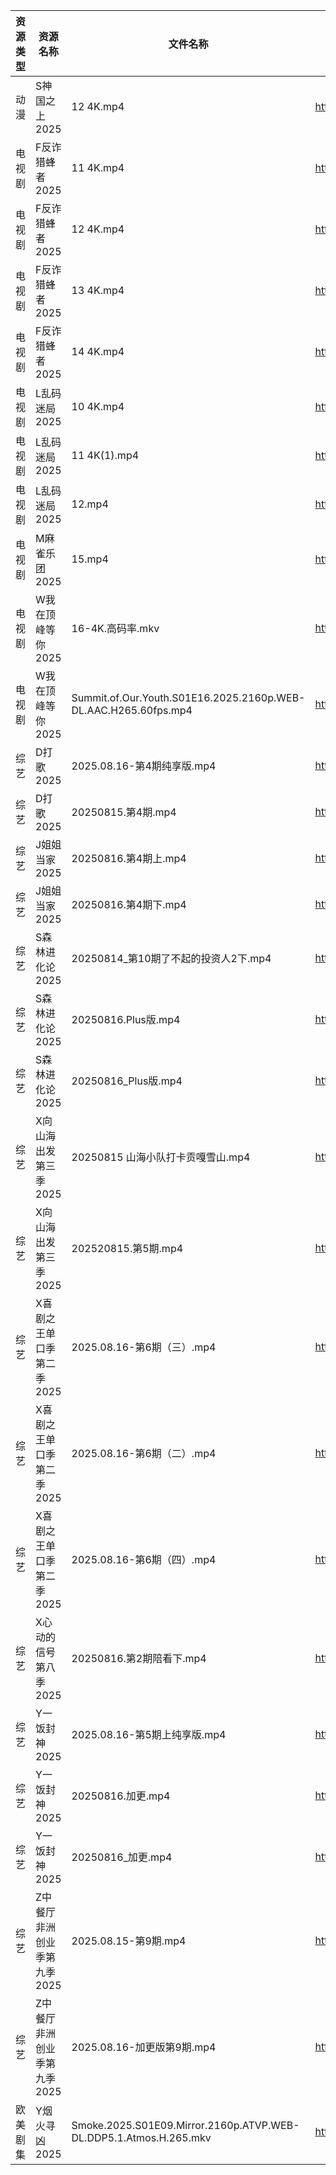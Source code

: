 | 资源类型 | 资源名称             | 文件名称                                                              | 分享链接                                 | 更新时间                |
| ---- | ---------------- | ----------------------------------------------------------------- | ------------------------------------ | ------------------- |
| 动漫   | S神国之上2025        | 12 4K.mp4                                                         | https://pan.quark.cn/s/f12d59367da4  | 2025-08-16 16:32:26 |
| 电视剧  | F反诈猎蜂者2025       | 11 4K.mp4                                                         | https://www.alipan.com/s/y2n2PsHN76n | 2025-08-16 10:00:58 |
| 电视剧  | F反诈猎蜂者2025       | 12 4K.mp4                                                         | https://www.alipan.com/s/y2n2PsHN76n | 2025-08-16 10:00:56 |
| 电视剧  | F反诈猎蜂者2025       | 13 4K.mp4                                                         | https://www.alipan.com/s/y2n2PsHN76n | 2025-08-16 18:00:50 |
| 电视剧  | F反诈猎蜂者2025       | 14 4K.mp4                                                         | https://www.alipan.com/s/y2n2PsHN76n | 2025-08-16 18:00:50 |
| 电视剧  | L乱码迷局2025        | 10 4K.mp4                                                         | https://www.alipan.com/s/CJ4yqcSAku1 | 2025-08-16 10:01:18 |
| 电视剧  | L乱码迷局2025        | 11 4K(1).mp4                                                      | https://www.alipan.com/s/CJ4yqcSAku1 | 2025-08-16 10:01:18 |
| 电视剧  | L乱码迷局2025        | 12.mp4                                                            | https://www.alipan.com/s/CJ4yqcSAku1 | 2025-08-16 18:01:09 |
| 电视剧  | M麻雀乐团2025        | 15.mp4                                                            | https://pan.quark.cn/s/6f7fe24c7e8f  | 2025-08-16 01:26:56 |
| 电视剧  | W我在顶峰等你2025      | 16-4K.高码率.mkv                                                     | https://pan.quark.cn/s/cb17e03fd6d6  | 2025-08-16 16:34:17 |
| 电视剧  | W我在顶峰等你2025      | Summit.of.Our.Youth.S01E16.2025.2160p.WEB-DL.AAC.H265.60fps.mp4   | https://pan.quark.cn/s/cb17e03fd6d6  | 2025-08-16 16:34:20 |
| 综艺   | D打歌2025          | 2025.08.16-第4期纯享版.mp4                                             | https://pan.quark.cn/s/bd23329f1a1a  | 2025-08-16 16:41:59 |
| 综艺   | D打歌2025          | 20250815.第4期.mp4                                                  | https://pan.quark.cn/s/bd23329f1a1a  | 2025-08-16 10:40:24 |
| 综艺   | J姐姐当家2025        | 20250816.第4期上.mp4                                                 | https://pan.quark.cn/s/b9e3aa93f086  | 2025-08-16 16:42:47 |
| 综艺   | J姐姐当家2025        | 20250816.第4期下.mp4                                                 | https://pan.quark.cn/s/b9e3aa93f086  | 2025-08-16 16:42:51 |
| 综艺   | S森林进化论2025       | 20250814_第10期了不起的投资人2下.mp4                                        | https://www.alipan.com/s/aan2jEB4eLz | 2025-08-16 10:02:41 |
| 综艺   | S森林进化论2025       | 20250816.Plus版.mp4                                                | https://pan.quark.cn/s/e0736e70a7c0  | 2025-08-16 16:45:24 |
| 综艺   | S森林进化论2025       | 20250816_Plus版.mp4                                                | https://www.alipan.com/s/aan2jEB4eLz | 2025-08-16 15:02:21 |
| 综艺   | X向山海出发第三季2025    | 20250815 山海小队打卡贡嘎雪山.mp4                                           | https://pan.quark.cn/s/71ffe87a45c8  | 2025-08-16 01:44:38 |
| 综艺   | X向山海出发第三季2025    | 202520815.第5期.mp4                                                 | https://pan.quark.cn/s/71ffe87a45c8  | 2025-08-16 16:46:23 |
| 综艺   | X喜剧之王单口季第二季2025  | 2025.08.16-第6期（三）.mp4                                             | https://pan.quark.cn/s/b5da5deaaa44  | 2025-08-16 16:46:38 |
| 综艺   | X喜剧之王单口季第二季2025  | 2025.08.16-第6期（二）.mp4                                             | https://pan.quark.cn/s/b5da5deaaa44  | 2025-08-16 16:46:45 |
| 综艺   | X喜剧之王单口季第二季2025  | 2025.08.16-第6期（四）.mp4                                             | https://pan.quark.cn/s/b5da5deaaa44  | 2025-08-16 16:46:41 |
| 综艺   | X心动的信号第八季2025    | 20250816.第2期陪看下.mp4                                               | https://pan.quark.cn/s/a2f1532c7f0e  | 2025-08-16 16:46:57 |
| 综艺   | Y一饭封神2025        | 2025.08.16-第5期上纯享版.mp4                                            | https://pan.quark.cn/s/0cbaf99cbe84  | 2025-08-16 16:47:14 |
| 综艺   | Y一饭封神2025        | 20250816.加更.mp4                                                   | https://pan.quark.cn/s/0cbaf99cbe84  | 2025-08-16 16:47:10 |
| 综艺   | Y一饭封神2025        | 20250816_加更.mp4                                                   | https://www.alipan.com/s/w4Qpfj6YdVw | 2025-08-16 16:02:25 |
| 综艺   | Z中餐厅非洲创业季第九季2025 | 2025.08.15-第9期.mp4                                                | https://pan.quark.cn/s/b593f5a4180b  | 2025-08-16 01:45:35 |
| 综艺   | Z中餐厅非洲创业季第九季2025 | 2025.08.16-加更版第9期.mp4                                             | https://pan.quark.cn/s/b593f5a4180b  | 2025-08-16 16:47:54 |
| 欧美剧集 | Y烟火寻凶2025        | Smoke.2025.S01E09.Mirror.2160p.ATVP.WEB-DL.DDP5.1.Atmos.H.265.mkv | https://pan.quark.cn/s/96d5d0ce3ae2  | 2025-08-16 01:37:42 |
